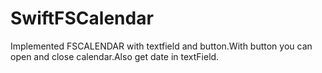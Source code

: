 # SwiftFSCalendar
Implemented FSCALENDAR with textfield and button.With button you can open and close calendar.Also get date in textField.
